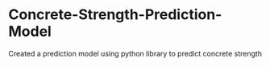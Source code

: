 # Concrete-Strength-Prediction-Model
Created a prediction model using python library to predict concrete strength 

